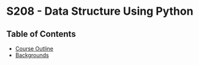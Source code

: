 # S208 - Data Structure Using Python

## Table of Contents
- [Course Outline](/CSE-S208-CourseOutline.pdf)
- [Backgrounds](/Backgrounds/)